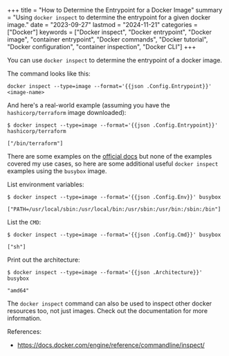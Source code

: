 +++
title = "How to Determine the Entrypoint for a Docker Image"
summary = "Using `docker inspect` to determine the entrypoint for a given docker image."
date = "2023-09-27"
lastmod = "2024-11-21"
categories = ["Docker"]
keywords = ["Docker inspect", "Docker entrypoint", "Docker image", "container entrypoint", "Docker commands", "Docker tutorial", "Docker configuration", "container inspection", "Docker CLI"]
+++

You can use `docker inspect` to determine the entrypoint of a docker image.

The command looks like this:

```shell
docker inspect --type=image --format='{{json .Config.Entrypoint}}' <image-name>
```

And here's a real-world example (assuming you have the `hashicorp/terraform` image downloaded):

```
$ docker inspect --type=image --format='{{json .Config.Entrypoint}}' hashicorp/terraform

["/bin/terraform"]
```

There are some examples on the [official docs](https://docs.docker.com/engine/reference/commandline/inspect/) but none of the examples covered my use cases, so here are some additional useful `docker inspect` examples using the `busybox` image.

List environment variables:

```
$ docker inspect --type=image --format='{{json .Config.Env}}' busybox

["PATH=/usr/local/sbin:/usr/local/bin:/usr/sbin:/usr/bin:/sbin:/bin"]
```

List the `CMD`:

```
$ docker inspect --type=image --format='{{json .Config.Cmd}}' busybox

["sh"]
```

Print out the architecture:

```
$ docker inspect --type=image --format='{{json .Architecture}}' busybox

"amd64"
```


The `docker inspect` command can also be used to inspect other docker resources too, not just images. Check out the documentation for more information.

References:
- https://docs.docker.com/engine/reference/commandline/inspect/

